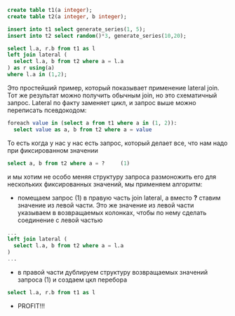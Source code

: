 ```sql
create table t1(a integer);
create table t2(a integer, b integer);

insert into t1 select generate_series(1, 5);
insert into t2 select random()*3, generate_series(10,20);

select l.a, r.b from t1 as l
left join lateral (
  select l.a, b from t2 where a = l.a
) as r using(a)
where l.a in (1,2);
```

Это простейший пример, который показывает применение lateral join. Тот же результат можно получить обычным join, но это схематичный запрос.
Lateral по факту заменяет цикл, и запрос выше можно переписать псевдокодом:
```sql
foreach value in (select a from t1 where a in (1, 2)):
  select value as a, b from t2 where a = value
```
То есть когда у нас у нас есть запрос, который делает все, что нам надо при фиксированном значении
```sql
select a, b from t2 where a = ?     (1)
```
и мы хотим не особо меняя структуру запроса размоножить его для нескольких фиксированных значений, мы применяем алгоритм:
* помещаем запрос (1) в правую часть join lateral, а вместо **?** ставим значение из левой части. Это же значение из левой части указываем в возвращаемых колонках, чтобы по нему сделать соединение с левой частью 
```sql
...
left join lateral (
  select l.a, b from t2 where a = l.a
)
...
```
* в правой части дублируем структуру возвращаемых значений запроса (1) и создаем цкл перебора
```sql
select l.a, r.b from t1 as l
```
* PROFIT!!!
